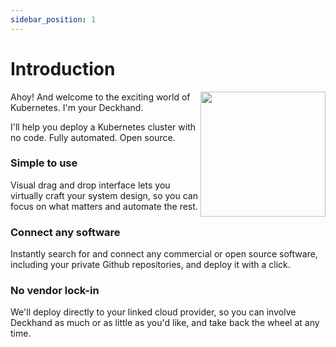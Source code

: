 ```yaml
---
sidebar_position: 1
---
```


# Introduction

<img align="right" src="/img/deckhandlogoicon.png" width="200" />

Ahoy! And welcome to the exciting world of Kubernetes. I'm your Deckhand.

I'll help you deploy a Kubernetes cluster with no code. Fully automated. Open source.

### Simple to use

Visual drag and drop interface lets you virtually craft your system design, so you can focus on what matters and automate the rest.

### Connect any software

Instantly search for and connect any commercial or open source software, including your private Github repositories, and deploy it with a click.

### No vendor lock-in

We'll deploy directly to your linked cloud provider, so you can involve Deckhand as much or as little as you'd like, and take back the wheel at any time.

